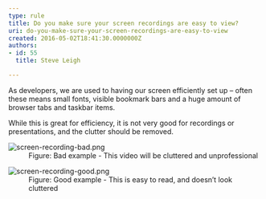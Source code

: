 ```yaml
---
type: rule
title: Do you make sure your screen recordings are easy to view?
uri: do-you-make-sure-your-screen-recordings-are-easy-to-view
created: 2016-05-02T18:41:30.0000000Z
authors:
- id: 55
  title: Steve Leigh

---
```




<span class='intro'> <p>As developers, we are used to having our screen efficiently set up – often these means small fonts, visible bookmark bars and a huge amount of browser tabs and taskbar items.​</p> </span>

<p>​​While this is great for efficiency, it is not very good for recordings or presentations, and the clutter should be removed.​</p><dl class="badImage"><dt>​​<img src="./screen-recording-bad.png" alt="screen-recording-bad.png" /></dt><dd>Figure&#58; Bad example - This video will be cluttered and unprofessional​</dd></dl><dl class="goodImage"><dt><img src="./screen-recording-good.png" alt="screen-recording-good.png" /></dt><dd>Figure&#58; Good example - This is easy to read, and doesn’t look cluttered</dd></dl>


